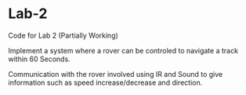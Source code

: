 # Lab-2
Code for Lab 2 (Partially Working)

Implement a system where a rover can be controled to navigate a track within 60 Seconds.

Communication with the rover involved using IR and Sound to give information such as speed increase/decrease and direction. 
